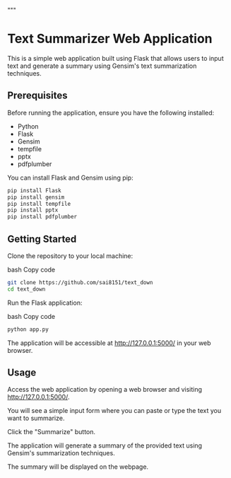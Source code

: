 """

# Text Summarizer Web Application

This is a simple web application built using Flask that allows users to input text and generate a summary using Gensim's text summarization techniques.

## Prerequisites

Before running the application, ensure you have the following installed:

- Python
- Flask
- Gensim
- tempfile
- pptx
- pdfplumber

You can install Flask and Gensim using pip:

```bash
pip install Flask
pip install gensim
pip install tempfile
pip install pptx
pip install pdfplumber
```

## Getting Started

Clone the repository to your local machine:

bash
Copy code

```bash
git clone https://github.com/sai8151/text_down
cd text_down
```

Run the Flask application:

bash
Copy code

```bash
python app.py
```

The application will be accessible at http://127.0.0.1:5000/ in your web browser.

## Usage

Access the web application by opening a web browser and visiting http://127.0.0.1:5000/.

You will see a simple input form where you can paste or type the text you want to summarize.

Click the "Summarize" button.

The application will generate a summary of the provided text using Gensim's summarization techniques.

The summary will be displayed on the webpage.
